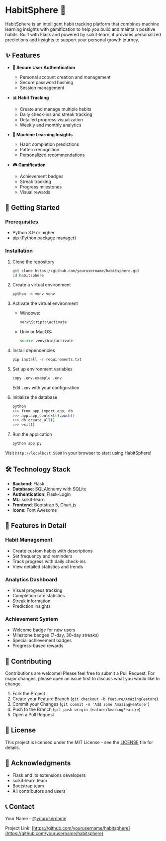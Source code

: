 # HabitSphere 🌟

HabitSphere is an intelligent habit tracking platform that combines machine learning insights with gamification to help you build and maintain positive habits. Built with Flask and powered by scikit-learn, it provides personalized predictions and insights to support your personal growth journey.

## ✨ Features

- **🔐 Secure User Authentication**
  - Personal account creation and management
  - Secure password hashing
  - Session management

- **📊 Habit Tracking**
  - Create and manage multiple habits
  - Daily check-ins and streak tracking
  - Detailed progress visualization
  - Weekly and monthly analytics

- **🤖 Machine Learning Insights**
  - Habit completion predictions
  - Pattern recognition
  - Personalized recommendations

- **🎮 Gamification**
  - Achievement badges
  - Streak tracking
  - Progress milestones
  - Visual rewards

## 🚀 Getting Started

### Prerequisites

- Python 3.9 or higher
- pip (Python package manager)

### Installation

1. Clone the repository
   ```bash
   git clone https://github.com/yourusername/habitsphere.git
   cd habitsphere
   ```

2. Create a virtual environment
   ```bash
   python -m venv venv
   ```

3. Activate the virtual environment
   - Windows:
     ```bash
     venv\Scripts\activate
     ```
   - Unix or MacOS:
     ```bash
     source venv/bin/activate
     ```

4. Install dependencies
   ```bash
   pip install -r requirements.txt
   ```

5. Set up environment variables
   ```bash
   copy .env.example .env
   ```
   Edit `.env` with your configuration

6. Initialize the database
   ```bash
   python
   >>> from app import app, db
   >>> app.app_context().push()
   >>> db.create_all()
   >>> exit()
   ```

7. Run the application
   ```bash
   python app.py
   ```

Visit `http://localhost:5000` in your browser to start using HabitSphere!

## 🛠️ Technology Stack

- **Backend**: Flask
- **Database**: SQLAlchemy with SQLite
- **Authentication**: Flask-Login
- **ML**: scikit-learn
- **Frontend**: Bootstrap 5, Chart.js
- **Icons**: Font Awesome

## 📱 Features in Detail

### Habit Management
- Create custom habits with descriptions
- Set frequency and reminders
- Track progress with daily check-ins
- View detailed statistics and trends

### Analytics Dashboard
- Visual progress tracking
- Completion rate statistics
- Streak information
- Prediction insights

### Achievement System
- Welcome badge for new users
- Milestone badges (7-day, 30-day streaks)
- Special achievement badges
- Progress-based rewards

## 🤝 Contributing

Contributions are welcome! Please feel free to submit a Pull Request. For major changes, please open an issue first to discuss what you would like to change.

1. Fork the Project
2. Create your Feature Branch (`git checkout -b feature/AmazingFeature`)
3. Commit your Changes (`git commit -m 'Add some AmazingFeature'`)
4. Push to the Branch (`git push origin feature/AmazingFeature`)
5. Open a Pull Request

## 📄 License

This project is licensed under the MIT License - see the [LICENSE](LICENSE) file for details.

## 🙏 Acknowledgments

- Flask and its extensions developers
- scikit-learn team
- Bootstrap team
- All contributors and users

## 📞 Contact

Your Name - [@yourusername](https://twitter.com/yourusername)

Project Link: [https://github.com/yourusername/habitsphere](https://github.com/yourusername/habitsphere)
